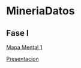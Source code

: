 # MineriaDatos

## Fase I

[Mapa Mental 1](https://github.com/AndreValdes/MineriaDatos/blob/master/MapaMental_1_1887881.pdf)

[Presentacion](https://github.com/kevingonzalez1805425/Mineria-de-Datos-02/blob/master/Presentacion_Clasificacion__02.pdf)



